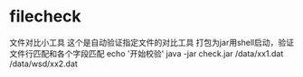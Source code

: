 # filecheck
文件对比小工具
这个是自动验证指定文件的对比工具
打包为jar用shell启动，验证文件行匹配和各个字段匹配
echo '开始校验'
java -jar check.jar /data/xx1.dat /data/wsd/xx2.dat
